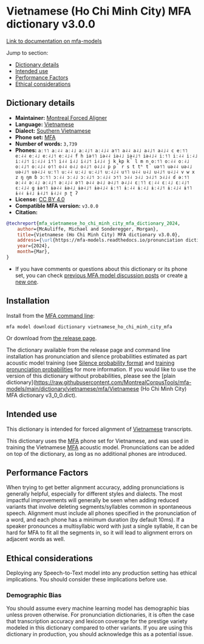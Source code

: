 # Vietnamese (Ho Chi Minh City) MFA dictionary v3.0.0

[Link to documentation on mfa-models](https://mfa-models.readthedocs.io/en/main/dictionary/vietnamese_ho_chi_minh_city_mfa.html)

Jump to section:

- [Dictionary details](#dictionary-details)
- [Intended use](#intended-use)
- [Performance Factors](#performance-factors)
- [Ethical considerations](#ethical-considerations)

## Dictionary details

- **Maintainer:** [Montreal Forced Aligner](https://montreal-forced-aligner.readthedocs.io/)
- **Language:** [Vietnamese](https://en.wikipedia.org/wiki/Vietnamese_language)
- **Dialect:** [Southern Vietnamese](https://en.wikipedia.org/wiki/Vietnamese_language#Language_variation)
- **Phone set:** [MFA](https://mfa-models.readthedocs.io/en/refactor/mfa_phone_set.html#vietnamese)
- **Number of words:** `3,739`
- **Phones:** `aː˦˥ aː˨˨ aː˨˩ aː˨˩˦ aː˨˩˨ a˦˥ a˨˨ a˨˩ a˨˩˦ a˨˩˨ c eː˦˥ eː˨˨ eː˨˩ eː˨˩˦ eː˨˩˨ f h iə˦˥ iə˨˨ iə˨˩ iə˨˩˦ iə˨˩˨ iː˦˥ iː˨˨ iː˨˩ iː˨˩˦ iː˨˩˨ i˦˥ i˨˨ i˨˩ i˨˩˦ i˨˩˨ j k kp k̚ l m n oː˦˥ oː˨˨ oː˨˩ oː˨˩˦ oː˨˩˨ o˦˥ o˨˨ o˨˩ o˨˩˦ o˨˩˨ p p̚ r s t tʰ t̚ uə˦˥ uə˨˨ uə˨˩ uə˨˩˦ uə˨˩˨ uː˦˥ uː˨˨ uː˨˩ uː˨˩˦ uː˨˩˨ u˦˥ u˨˨ u˨˩ u˨˩˦ u˨˩˨ v w x z ŋ ŋm ɓ ɔː˦˥ ɔː˨˨ ɔː˨˩ ɔː˨˩˦ ɔː˨˩˨ ɔ˦˥ ɔ˨˨ ɔ˨˩ ɔ˨˩˦ ɔ˨˩˨ ɗ əː˦˥ əː˨˨ əː˨˩ əː˨˩˦ əː˨˩˨ ə˦˥ ə˨˨ ə˨˩ ə˨˩˦ ə˨˩˨ ɛː˦˥ ɛː˨˨ ɛː˨˩ ɛː˨˩˦ ɛː˨˩˨ ɡ ɨə˦˥ ɨə˨˨ ɨə˨˩ ɨə˨˩˦ ɨə˨˩˨ ɨː˦˥ ɨː˨˨ ɨː˨˩ ɨː˨˩˦ ɨː˨˩˨ ɨ˦˥ ɨ˨˨ ɨ˨˩ ɨ˨˩˦ ɨ˨˩˨ ɲ ʈ ʔ`
- **License:** [CC BY 4.0](https://github.com/MontrealCorpusTools/mfa-models/tree/main/dictionary/vietnamese/ho_chi_minh_city_mfa/v3.0.0/LICENSE)
- **Compatible MFA version:** `v3.0.0`
- **Citation:**

```bibtex
@techreport{mfa_vietnamese_ho_chi_minh_city_mfa_dictionary_2024,
	author={McAuliffe, Michael and Sonderegger, Morgan},
	title={Vietnamese (Ho Chi Minh City) MFA dictionary v3.0.0},
	address={\url{https://mfa-models.readthedocs.io/pronunciation dictionary/Vietnamese/Vietnamese (Ho Chi Minh City) MFA dictionary v3_0_0.html}},
	year={2024},
	month={Mar},
}
```

- If you have comments or questions about this dictionary or its phone set, you can check [previous MFA model discussion posts](https://github.com/MontrealCorpusTools/mfa-models/discussions?discussions_q=Vietnamese+Ho+Chi+Minh+City+MFA+dictionary+v3.0.0) or create [a new one](https://github.com/MontrealCorpusTools/mfa-models/discussions/new).

## Installation

Install from the [MFA command line](https://montreal-forced-aligner.readthedocs.io/en/latest/user_guide/models/index.html):

```
mfa model download dictionary vietnamese_ho_chi_minh_city_mfa
```

Or download from [the release page](https://github.com/MontrealCorpusTools/mfa-models/releases/tag/dictionary-vietnamese_ho_chi_minh_city_mfa-v3.0.0).

The dictionary available from the release page and command line installation has pronunciation and silence probabilities estimated as part acoustic model training (see [Silence probability format](https://montreal-forced-aligner.readthedocs.io/en/latest/user_guide/dictionary.html#silence-probabilities) and [training pronunciation probabilities](https://montreal-forced-aligner.readthedocs.io/en/latest/user_guide/workflows/training_dictionary.html) for more information.  If you would like to use the version of this dictionary without probabilities, please see the [plain dictionary](https://raw.githubusercontent.com/MontrealCorpusTools/mfa-models/main/dictionary/vietnamese/mfa/Vietnamese (Ho Chi Minh City) MFA dictionary v3_0_0.dict).

## Intended use

This dictionary is intended for forced alignment of [Vietnamese](https://en.wikipedia.org/wiki/Vietnamese_language) transcripts.

This dictionary uses the [MFA](https://mfa-models.readthedocs.io/en/refactor/mfa_phone_set.html#vietnamese) phone set for Vietnamese, and was used in training the Vietnamese [MFA](https://mfa-models.readthedocs.io/en/refactor/mfa_phone_set.html#vietnamese) acoustic model. Pronunciations can be added on top of the dictionary, as long as no additional phones are introduced.

## Performance Factors

When trying to get better alignment accuracy, adding pronunciations is generally helpful, especially for different styles and dialects. The most impactful improvements will generally be seen when adding reduced variants that involve deleting segments/syllables common in spontaneous speech.  Alignment must include all phones specified in the pronunciation of a word, and each phone has a minimum duration (by default 10ms). If a speaker pronounces a multisyllabic word with just a single syllable, it can be hard for MFA to fit all the segments in, so it will lead to alignment errors on adjacent words as well.

## Ethical considerations

Deploying any Speech-to-Text model into any production setting has ethical implications. You should consider these implications before use.

### Demographic Bias

You should assume every machine learning model has demographic bias unless proven otherwise. For pronunciation dictionaries, it is often the case that transcription accuracy and lexicon coverage for the prestige variety modeled in this dictionary compared to other variants. If you are using this dictionary in production, you should acknowledge this as a potential issue.
